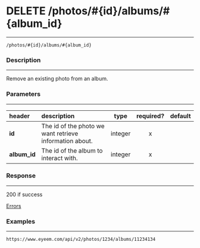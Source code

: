 # DELETE /photos/#{id}/albums/#{album_id}     
***
`/photos/#{id}/albums/#{album_id}`

### Description
***
Remove an existing photo from an album.

### Parameters
***

|header| description| type |required? |default|
|:---------|:--------------|:----------:|:------------:|:------------:|
|**id**|The id of the photo we want retrieve information about.|integer|x||
|**album_id**|The id of the album to interact with.|integer|x||


### Response
***


200 if success

[Errors](../../resources/errors.md#files)

### Examples
***

`https://www.eyeem.com/api/v2/photos/1234/albums/11234134`





 